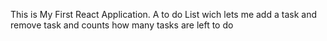 This is My First React Application. 
A to do List wich lets me add a task and remove task and counts how many tasks are left to do 
